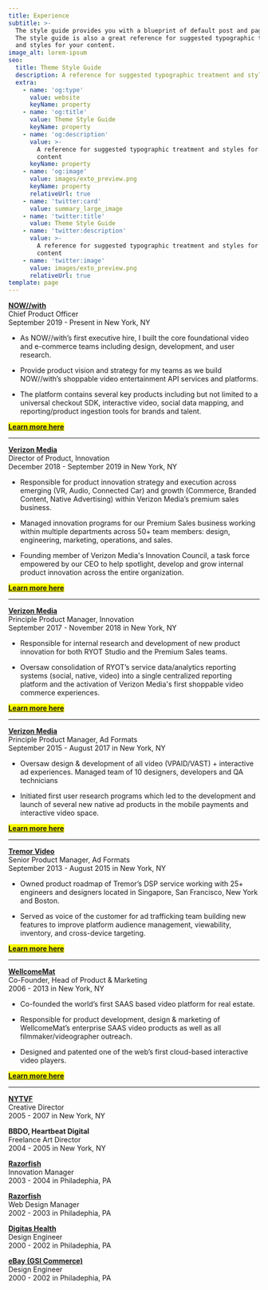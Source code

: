 ```yaml
---
title: Experience
subtitle: >-
  The style guide provides you with a blueprint of default post and page styles.
  The style guide is also a great reference for suggested typographic treatment
  and styles for your content.
image_alt: lorem-ipsum
seo:
  title: Theme Style Guide
  description: A reference for suggested typographic treatment and styles for your content
  extra:
    - name: 'og:type'
      value: website
      keyName: property
    - name: 'og:title'
      value: Theme Style Guide
      keyName: property
    - name: 'og:description'
      value: >-
        A reference for suggested typographic treatment and styles for your
        content
      keyName: property
    - name: 'og:image'
      value: images/exto_preview.png
      keyName: property
      relativeUrl: true
    - name: 'twitter:card'
      value: summary_large_image
    - name: 'twitter:title'
      value: Theme Style Guide
    - name: 'twitter:description'
      value: >-
        A reference for suggested typographic treatment and styles for your
        content
    - name: 'twitter:image'
      value: images/exto_preview.png
      relativeUrl: true
template: page
---
```

[**NOW//with**](https://nowwith.com/)
<BR>
Chief Product Officer
<BR>
September 2019 - Present in New York, NY

*   As NOW//with’s first executive hire, I built the core foundational video and e-commerce teams including design, development, and user research.

*   Provide product vision and strategy for my teams as we build NOW//with’s shoppable video entertainment API services and platforms.

*   The platform contains several key products including but not limited to a universal checkout SDK, interactive video, social data mapping, and reporting/product ingestion tools for brands and talent.

<mark>[**Learn more here**](/portfolio/project-1/)</mark>

<HR>

[**Verizon Media**](https://www.verizonmedia.com/)<BR>
Director of Product, Innovation<BR>
December 2018 - September 2019 in New York, NY

*   Responsible for product innovation strategy and execution across emerging (VR, Audio, Connected Car) and growth (Commerce, Branded Content, Native Advertising) within Verizon Media’s premium sales business.

*   Managed innovation programs for our Premium Sales business working within multiple departments across 50+ team members: design, engineering, marketing, operations, and sales.

*   Founding member of Verizon Media's Innovation Council, a task force empowered by our CEO  to help spotlight, develop and grow internal product innovation across the entire organization.

<mark>[**Learn more here**](/portfolio/project-2/)</mark>

<HR>

[**Verizon Media**](https://www.verizonmedia.com/)<BR>
Principle Product Manager, Innovation<BR>
September 2017 -  November 2018 in New York, NY

*   Responsible for internal research and development of new product innovation for both RYOT Studio and the Premium Sales teams.

*   Oversaw consolidation of RYOT’s service data/analytics reporting systems (social, native, video) into a single centralized reporting platform and the activation of Verizon Media's first shoppable video commerce experiences.

<mark>[**Learn more here**](/portfolio/project-3/)</mark>

<HR>

[**Verizon Media**](https://www.verizonmedia.com/)<BR>
Principle Product Manager, Ad Formats<BR>
September 2015 -  August 2017 in New York, NY

*   Oversaw design & development of all video (VPAID/VAST) + interactive ad experiences.
    Managed team of 10 designers, developers and QA technicians

*   Initiated first user research programs which led to the development and launch of several new native ad products in the mobile payments and interactive video space.

<mark>[**Learn more here**](/portfolio/project-4/)</mark>

<HR>

[**Tremor Video**](https://www.tremorvideo.com/)<BR>
Senior Product Manager, Ad Formats<BR>
September 2013 -  August 2015 in New York, NY

*   Owned product roadmap of Tremor’s DSP service working with 25+ engineers and designers located in Singapore, San Francisco, New York and Boston.


*   Served as voice of the customer for ad trafficking team building new features to improve platform audience management, viewability, inventory, and cross-device targeting.

<mark>[**Learn more here**](/portfolio/project-6/)</mark>

<HR>

[**WellcomeMat**](https://www.wellcomemat.com/)<BR>
Co-Founder, Head of Product & Marketing<BR>
2006 -  2013 in New York, NY

*   Co-founded the world’s first SAAS based video platform for real estate.

*   Responsible for product development, design & marketing of WellcomeMat’s enterprise SAAS video products as well as all filmmaker/videographer outreach. 

*   Designed and patented one of the web’s first cloud-based interactive video players.

<mark>[**Learn more here**](/portfolio/project-7/)</mark>

<HR>

[**NYTVF**](https://www.nytvf.com/)<BR>
Creative Director<BR>
2005 - 2007 in New York, NY

**BBDO, Heartbeat Digital**<BR>
Freelance Art Director<BR>
2004 - 2005 in New York, NY

[**Razorfish**](https://www.razorfish.com/)<BR>
Innovation Manager<BR>
2003 - 2004 in Philadephia, PA

[**Razorfish**](https://www.razorfish.com/)<BR>
Web Design Manager<BR>
2002 - 2003 in Philadephia, PA

[**Digitas Health**](https://www.digitashealth.com/)<BR>
Design Engineer<BR>
2000 - 2002 in Philadephia, PA

[**eBay (GSI Commerce)**](https://www.ebay.com/)<BR>
Design Engineer<BR>
2000 - 2002 in Philadephia, PA
#
